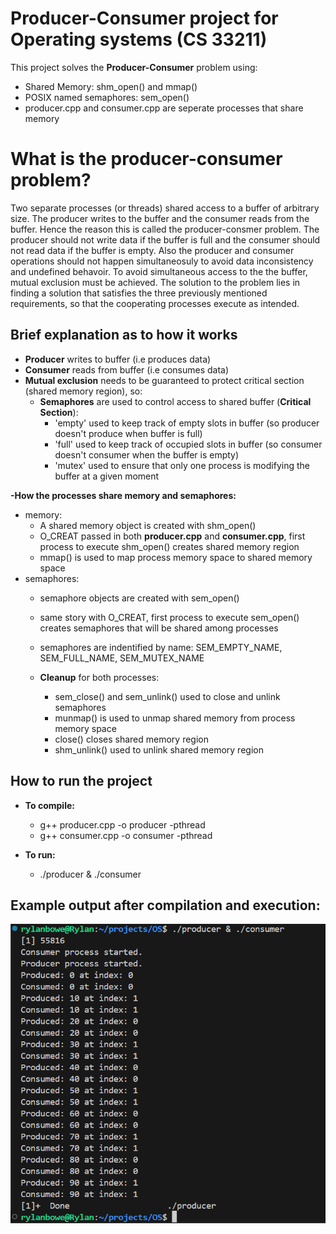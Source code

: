 # Producer-Consumer project for Operating systems (CS 33211)

This project solves the **Producer-Consumer** problem using:

- Shared Memory: shm_open() and mmap()
- POSIX named semaphores: sem_open()
- producer.cpp and consumer.cpp are seperate processes that share memory

# What is the producer-consumer problem?
Two separate processes (or threads) shared access to a buffer of arbitrary size. The producer writes to the buffer and the consumer reads from the buffer. Hence the reason this is called the producer-consmer problem. The producer should not write data if the buffer is full and the consumer should not read data if the buffer is empty. Also the producer and consumer operations should not happen simultaneosuly to avoid data inconsistency and undefined behavoir. To avoid simultaneous access to the the buffer, mutual exclusion must be achieved. The solution to the problem lies in finding a solution that satisfies the three previously mentioned requirements, so that the cooperating processes execute as intended.

## Brief explanation as to how it works

- **Producer** writes to buffer (i.e produces data)
- **Consumer** reads from buffer (i.e consumes data)
- **Mutual exclusion** needs to be guaranteed to protect critical section (shared memory region), so:
    - **Semaphores** are used to control access to shared buffer (**Critical Section**):
        - 'empty' used to keep track of empty slots in buffer (so producer doesn't produce when buffer is full)
        - 'full' used to keep track of occupied slots in buffer (so consumer doesn't consumer when the buffer is empty)
        - 'mutex' used to ensure that only one process is modifying the buffer at a given moment

**-How the processes share memory and semaphores:**
- memory:
    - A shared memory object is created with shm_open()
    - O_CREAT passed in both **producer.cpp** and **consumer.cpp**, first process to execute shm_open() creates shared memory region
    - mmap() is used to map process memory space to shared memory space
- semaphores:
    - semaphore objects are created with sem_open()
    - same story with O_CREAT, first process to execute sem_open() creates semaphores that will be shared among processes
    - semaphores are indentified by name: SEM_EMPTY_NAME, SEM_FULL_NAME, SEM_MUTEX_NAME

    - **Cleanup** for both processes:
        - sem_close() and sem_unlink() used to close and unlink semaphores
        - munmap() is used to unmap shared memory from process memory space
        - close() closes shared memory region
        - shm_unlink() used to unlink shared memory region

## How to run the project

- **To compile:**
    - g++ producer.cpp -o producer -pthread
    - g++ consumer.cpp -o consumer -pthread

- **To run:** 
    - ./producer & ./consumer

## Example output after compilation and execution:

![producer-consumer output](screenshot.png)
